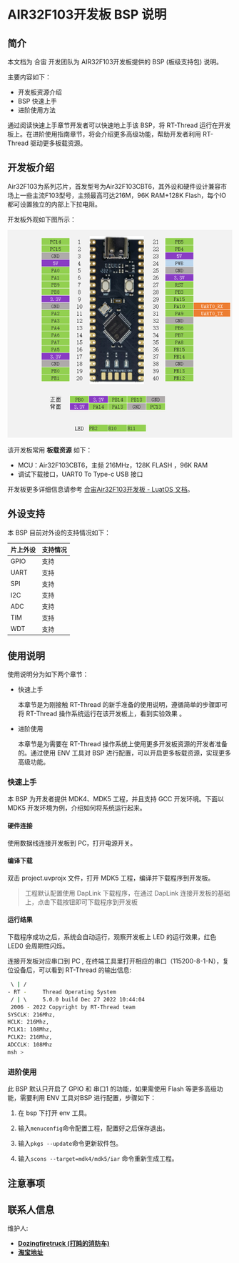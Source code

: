# AIR32F103开发板 BSP 说明

## 简介

本文档为 合宙 开发团队为 AIR32F103开发板提供的 BSP (板级支持包) 说明。

主要内容如下：

- 开发板资源介绍
- BSP 快速上手
- 进阶使用方法

通过阅读快速上手章节开发者可以快速地上手该 BSP，将 RT-Thread 运行在开发板上。在进阶使用指南章节，将会介绍更多高级功能，帮助开发者利用 RT-Thread 驱动更多板载资源。

## 开发板介绍

Air32F103为系列芯片，首发型号为Air32F103CBT6，其外设和硬件设计兼容市场上一些主流F103型号，主频最高可达216M，96K RAM+128K Flash，每个IO都可设置独立的内部上下拉电阻。

开发板外观如下图所示：

![board](figures/board.png)

该开发板常用 **板载资源** 如下：

- MCU：Air32F103CBT6，主频 216MHz，128K FLASH ，96K RAM
- 调试下载接口，UART0 To Type-c USB 接口

开发板更多详细信息请参考 [合宙Air32F103开发板 - LuatOS 文档](https://wiki.luatos.com/chips/air32f103/board.html)。

## 外设支持

本 BSP 目前对外设的支持情况如下：

| 片上外设 | **支持情况** |
| -------- | ------------ |
| GPIO     | 支持         |
| UART     | 支持         |
| SPI      | 支持         |
| I2C      | 支持         |
| ADC      | 支持         |
| TIM      | 支持         |
| WDT      | 支持         |

## 使用说明

使用说明分为如下两个章节：

- 快速上手

  本章节是为刚接触 RT-Thread 的新手准备的使用说明，遵循简单的步骤即可将 RT-Thread 操作系统运行在该开发板上，看到实验效果 。

- 进阶使用

  本章节是为需要在 RT-Thread 操作系统上使用更多开发板资源的开发者准备的。通过使用 ENV 工具对 BSP 进行配置，可以开启更多板载资源，实现更多高级功能。


### 快速上手

本 BSP 为开发者提供 MDK4、MDK5  工程，并且支持 GCC 开发环境。下面以 MDK5 开发环境为例，介绍如何将系统运行起来。

#### 硬件连接

使用数据线连接开发板到 PC，打开电源开关。

#### 编译下载

双击 project.uvprojx 文件，打开 MDK5 工程，编译并下载程序到开发板。

> 工程默认配置使用 DapLink 下载程序，在通过 DapLink 连接开发板的基础上，点击下载按钮即可下载程序到开发板

#### 运行结果

下载程序成功之后，系统会自动运行，观察开发板上 LED 的运行效果，红色 LED0 会周期性闪烁。

连接开发板对应串口到 PC , 在终端工具里打开相应的串口（115200-8-1-N），复位设备后，可以看到 RT-Thread 的输出信息:

```bash
 \ | /
- RT -     Thread Operating System
 / | \     5.0.0 build Dec 27 2022 10:44:04
 2006 - 2022 Copyright by RT-Thread team
SYSCLK: 216Mhz, 
HCLK: 216Mhz, 
PCLK1: 108Mhz, 
PCLK2: 216Mhz, 
ADCCLK: 108Mhz
msh >
```

### 进阶使用

此 BSP 默认只开启了 GPIO 和 串口1 的功能，如果需使用 Flash 等更多高级功能，需要利用 ENV 工具对BSP 进行配置，步骤如下：

1. 在 bsp 下打开 env 工具。

2. 输入`menuconfig`命令配置工程，配置好之后保存退出。

3. 输入`pkgs --update`命令更新软件包。

4. 输入`scons --target=mdk4/mdk5/iar` 命令重新生成工程。

## 注意事项


## 联系人信息

维护人:

- [**Dozingfiretruck (打盹的消防车)**](https://github.com/Dozingfiretruck)
- [**淘宝地址**](https://item.taobao.com/item.htm?spm=a1z10.5-c-s.w4002-24045920841.15.29395bcdUExSHR&id=666216389131)

